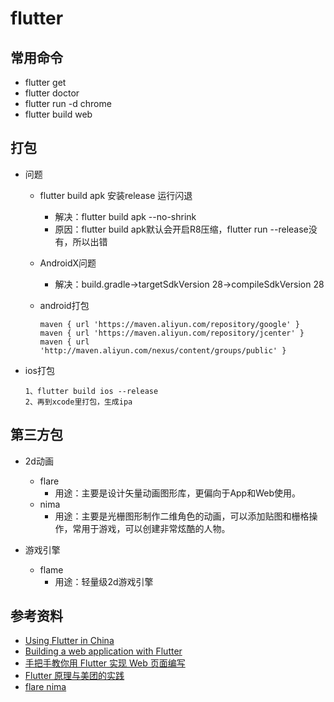 # flutter

## 常用命令

- flutter get
- flutter doctor
- flutter run -d chrome
- flutter build web

## 打包

- 问题

  - flutter build apk 安装release 运行闪退
    - 解决：flutter build apk --no-shrink
    - 原因：flutter build apk默认会开启R8压缩，flutter run --release没有，所以出错

  - AndroidX问题
    - 解决：build.gradle->targetSdkVersion 28->compileSdkVersion 28

  - android打包

    ```android
    maven { url 'https://maven.aliyun.com/repository/google' }
    maven { url 'https://maven.aliyun.com/repository/jcenter' }
    maven { url 'http://maven.aliyun.com/nexus/content/groups/public' }
    ```

- ios打包

  ```ios
  1、flutter build ios --release
  2、再到xcode里打包，生成ipa
  ```

## 第三方包

- 2d动画

  - flare
    - 用途：主要是设计矢量动画图形库，更偏向于App和Web使用。
  - nima
    - 用途：主要是光栅图形制作二维角色的动画，可以添加贴图和栅格操作，常用于游戏，可以创建非常炫酷的人物。

- 游戏引擎

  - flame
    - 用途：轻量级2d游戏引擎

## 参考资料

- [Using Flutter in China](https://flutter.dev/community/china)
- [Building a web application with Flutter](https://flutter.dev/docs/get-started/web)
- [手把手教你用 Flutter 实现 Web 页面编写](https://www.jianshu.com/p/af764c9d0de1)
- [Flutter 原理与美团的实践](https://www.jianshu.com/p/e6cd8584fdbb)
- [flare nima](https://rive.app)
